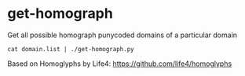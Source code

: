 # get-homograph
Get all possible homograph punycoded domains of a particular domain

`cat domain.list | ./get-homograph.py`

Based on Homoglyphs by Life4:
https://github.com/life4/homoglyphs


